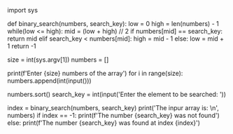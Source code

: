 

import sys

def binary_search(numbers, search_key):
    low = 0
    high = len(numbers) - 1
    while(low <= high):
        mid = (low + high) // 2
        if numbers[mid] == search_key:
            return mid
        elif search_key < numbers[mid]:
            high = mid - 1
        else:
            low = mid + 1
    return -1

size = int(sys.argv[1])
numbers = []

print(f'Enter {size} numbers of the array')
for i in range(size):
    numbers.append(int(input()))

numbers.sort()
search_key = int(input('Enter the element to be searched: '))

index = binary_search(numbers, search_key)
print('The inpur array is: \n', numbers)
if index == -1:
    print(f'The number {search_key} was not found')
else:
    print(f'The number {search_key} was found at index {index}')
